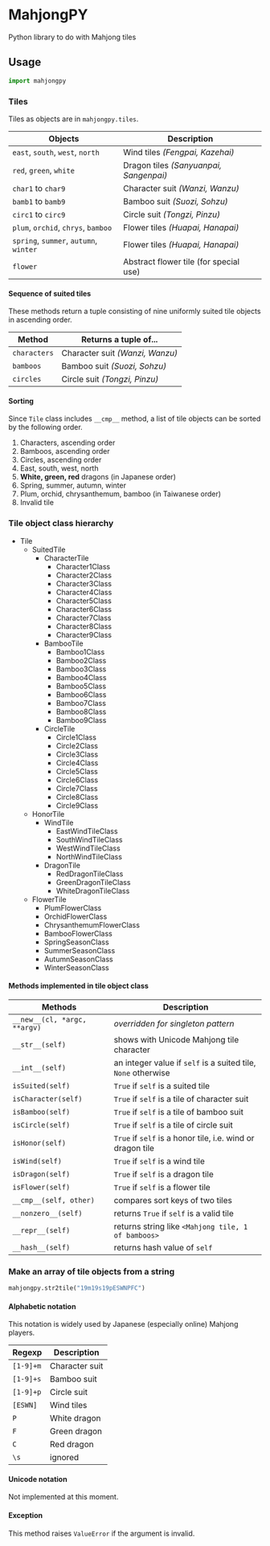 MahjongPY
=========

Python library to do with Mahjong tiles

## Usage

```python
import mahjongpy
```

### Tiles

Tiles as objects are in `mahjongpy.tiles`.

|Objects                               |Description                            |
|--------------------------------------|---------------------------------------|
|`east`, `south`, `west`, `north`      |Wind tiles _(Fengpai, Kazehai)_        |
|`red`, `green`, `white`               |Dragon tiles _(Sanyuanpai, Sangenpai)_ |
|`char1` to `char9`                    |Character suit _(Wanzi, Wanzu)_        |
|`bamb1` to `bamb9`                    |Bamboo suit _(Suozi, Sohzu)_           |
|`circ1` to `circ9`                    |Circle suit _(Tongzi, Pinzu)_          |
|`plum`, `orchid`, `chrys`, `bamboo`   |Flower tiles _(Huapai, Hanapai)_       |
|`spring`, `summer`, `autumn`, `winter`|Flower tiles _(Huapai, Hanapai)_       |
|`flower`                              |Abstract flower tile (for special use) |

#### Sequence of suited tiles

These methods return a tuple consisting of nine uniformly suited tile objects in ascending order.

|Method      |Returns a tuple of...           |
|------------|--------------------------------|
|`characters`|Character suit _(Wanzi, Wanzu)_ |
|`bamboos`   |Bamboo suit _(Suozi, Sohzu)_    |
|`circles`   |Circle suit _(Tongzi, Pinzu)_   |

#### Sorting

Since `Tile` class includes `__cmp__` method, a list of tile objects can be sorted by the following order.

1. Characters, ascending order
2. Bamboos, ascending order
3. Circles, ascending order
4. East, south, west, north
5. **White, green, red** dragons (in Japanese order)
6. Spring, summer, autumn, winter
7. Plum, orchid, chrysanthemum, bamboo (in Taiwanese order)
8. Invalid tile

### Tile object class hierarchy

* Tile
    * SuitedTile
        * CharacterTile
            * Character1Class
            * Character2Class
            * Character3Class
            * Character4Class
            * Character5Class
            * Character6Class
            * Character7Class
            * Character8Class
            * Character9Class
        * BambooTile
            * Bamboo1Class
            * Bamboo2Class
            * Bamboo3Class
            * Bamboo4Class
            * Bamboo5Class
            * Bamboo6Class
            * Bamboo7Class
            * Bamboo8Class
            * Bamboo9Class
        * CircleTile
            * Circle1Class
            * Circle2Class
            * Circle3Class
            * Circle4Class
            * Circle5Class
            * Circle6Class
            * Circle7Class
            * Circle8Class
            * Circle9Class
    * HonorTile
        * WindTile
            * EastWindTileClass
            * SouthWindTileClass
            * WestWindTileClass
            * NorthWindTileClass
        * DragonTile
            * RedDragonTileClass
            * GreenDragonTileClass
            * WhiteDragonTileClass
    * FlowerTile
        * PlumFlowerClass
        * OrchidFlowerClass
        * ChrysanthemumFlowerClass
        * BambooFlowerClass
        * SpringSeasonClass
        * SummerSeasonClass
        * AutumnSeasonClass
        * WinterSeasonClass

#### Methods implemented in tile object class

|Methods                     |Description                                                  |
|----------------------------|-------------------------------------------------------------|
|`__new__(cl, *argc, **argv)`|_overridden for singleton pattern_                           |
|`__str__(self)`             |shows with Unicode Mahjong tile character                    |
|`__int__(self)`             |an integer value if `self` is a suited tile, `None` otherwise|
|`isSuited(self)`            |`True` if `self` is a suited tile                            |
|`isCharacter(self)`         |`True` if `self` is a tile of character suit                 |
|`isBamboo(self)`            |`True` if `self` is a tile of bamboo suit                    |
|`isCircle(self)`            |`True` if `self` is a tile of circle suit                    |
|`isHonor(self)`             |`True` if `self` is a honor tile, i.e. wind or dragon tile   |
|`isWind(self)`              |`True` if `self` is a wind tile                              |
|`isDragon(self)`            |`True` if `self` is a dragon tile                            |
|`isFlower(self)`            |`True` if `self` is a flower tile                            |
|`__cmp__(self, other)`      |compares sort keys of two tiles                              |
|`__nonzero__(self)`         |returns `True` if `self` is a valid tile                     |
|`__repr__(self)`            |returns string like `<Mahjong tile, 1 of bamboos>`           |
|`__hash__(self)`            |returns hash value of `self`                                 |

### Make an array of tile objects from a string

```python
mahjongpy.str2tile("19m19s19pESWNPFC")
```

#### Alphabetic notation

This notation is widely used by Japanese (especially online) Mahjong players.

|Regexp   |Description   |
|---------|--------------|
|`[1-9]+m`|Character suit|
|`[1-9]+s`|Bamboo suit   |
|`[1-9]+p`|Circle suit   |
|`[ESWN]` |Wind tiles    |
|`P`      |White dragon  |
|`F`      |Green dragon  |
|`C`      |Red dragon    |
|`\s`     |ignored       |

#### Unicode notation

Not implemented at this moment.

#### Exception

This method raises `ValueError` if the argument is invalid.

